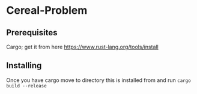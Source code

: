 # Cereal-Problem
## Prerequisites
Cargo; get it from here https://www.rust-lang.org/tools/install
## Installing
Once you have cargo move to directory this is installed from and run `cargo build --release`
